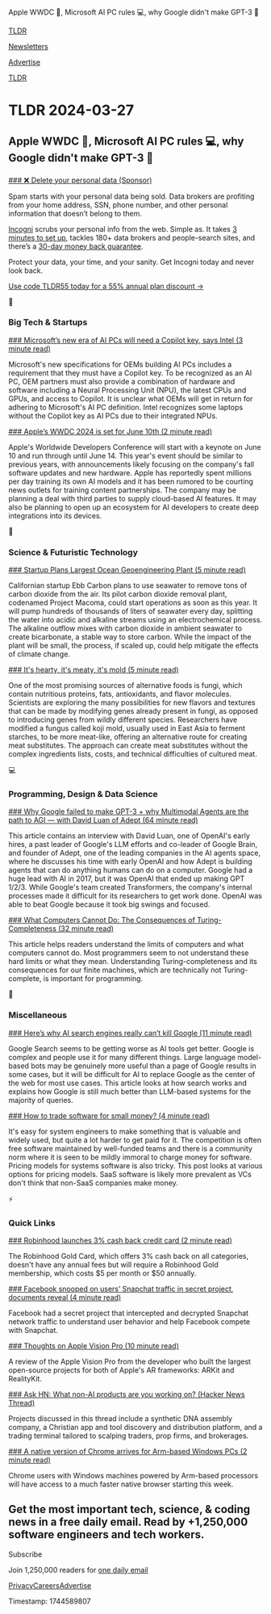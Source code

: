 Apple WWDC 📱, Microsoft AI PC rules 💻, why Google didn't make GPT-3 🤖

[TLDR](/)

[Newsletters](/newsletters)

[Advertise](https://advertise.tldr.tech/)

[TLDR](/)

# TLDR 2024-03-27

## Apple WWDC 📱, Microsoft AI PC rules 💻, why Google didn't make GPT-3 🤖

### 

[### ❌ Delete your personal data (Sponsor)](https://get.incogni.io/aff_c?offer_id=1151&amp;aff_id=16286)

Spam starts with your personal data being sold. Data brokers are profiting from your home address, SSN, phone number, and other personal information that doesn’t belong to them.

[Incogni](https://get.incogni.io/aff_c?offer_id=1151&aff_id=16286) scrubs your personal info from the web. Simple as. It takes [3 minutes to set up](https://get.incogni.io/aff_c?offer_id=1151&aff_id=16286), tackles 180+ data brokers and people-search sites, and there’s a [30-day money back guarantee](https://get.incogni.io/aff_c?offer_id=1151&aff_id=16286).

Protect your data, your time, and your sanity. Get Incogni today and never look back.

[Use code TLDR55 today for a 55% annual plan discount →](https://get.incogni.io/aff_c?offer_id=1151&aff_id=16286)

📱

### Big Tech & Startups

[### Microsoft’s new era of AI PCs will need a Copilot key, says Intel (3 minute read)](https://www.theverge.com/2024/3/26/24112500/microsoft-ai-pc-intel-windows-copilot-key-requirements?utm_source=tldrnewsletter)

Microsoft's new specifications for OEMs building AI PCs includes a requirement that they must have a Copilot key. To be recognized as an AI PC, OEM partners must also provide a combination of hardware and software including a Neural Processing Unit (NPU), the latest CPUs and GPUs, and access to Copilot. It is unclear what OEMs will get in return for adhering to Microsoft's AI PC definition. Intel recognizes some laptops without the Copilot key as AI PCs due to their integrated NPUs.

[### Apple’s WWDC 2024 is set for June 10th (2 minute read)](https://www.theverge.com/2024/3/26/24111331/apple-wwdc-2024-event-date-ai-artificial-intelligence-m4-ios-18?utm_source=tldrnewsletter)

Apple's Worldwide Developers Conference will start with a keynote on June 10 and run through until June 14. This year's event should be similar to previous years, with announcements likely focusing on the company's fall software updates and new hardware. Apple has reportedly spent millions per day training its own AI models and it has been rumored to be courting news outlets for training content partnerships. The company may be planning a deal with third parties to supply cloud-based AI features. It may also be planning to open up an ecosystem for AI developers to create deep integrations into its devices.

🚀

### Science & Futuristic Technology

[### Startup Plans Largest Ocean Geoengineering Plant (5 minute read)](https://spectrum.ieee.org/ocean-geoengineering?utm_source=tldrnewsletter)

Californian startup Ebb Carbon plans to use seawater to remove tons of carbon dioxide from the air. Its pilot carbon dioxide removal plant, codenamed Project Macoma, could start operations as soon as this year. It will pump hundreds of thousands of liters of seawater every day, splitting the water into acidic and alkaline streams using an electrochemical process. The alkaline outflow mixes with carbon dioxide in ambient seawater to create bicarbonate, a stable way to store carbon. While the impact of the plant will be small, the process, if scaled up, could help mitigate the effects of climate change.

[### It's hearty, it's meaty, it's mold (5 minute read)](https://www.sciencedaily.com/releases/2024/03/240314122135.htm?utm_source=tldrnewsletter)

One of the most promising sources of alternative foods is fungi, which contain nutritious proteins, fats, antioxidants, and flavor molecules. Scientists are exploring the many possibilities for new flavors and textures that can be made by modifying genes already present in fungi, as opposed to introducing genes from wildly different species. Researchers have modified a fungus called koji mold, usually used in East Asia to ferment starches, to be more meat-like, offering an alternative route for creating meat substitutes. The approach can create meat substitutes without the complex ingredients lists, costs, and technical difficulties of cultured meat.

💻

### Programming, Design & Data Science

[### Why Google failed to make GPT-3 + why Multimodal Agents are the path to AGI — with David Luan of Adept (64 minute read)](https://www.latent.space/p/adept?utm_source=tldrnewsletter)

This article contains an interview with David Luan, one of OpenAI's early hires, a past leader of Google's LLM efforts and co-leader of Google Brain, and founder of Adept, one of the leading companies in the AI agents space, where he discusses his time with early OpenAI and how Adept is building agents that can do anything humans can do on a computer. Google had a huge lead with AI in 2017, but it was OpenAI that ended up making GPT 1/2/3. While Google's team created Transformers, the company's internal processes made it difficult for its researchers to get work done. OpenAI was able to beat Google because it took big swings and focused.

[### What Computers Cannot Do: The Consequences of Turing-Completeness (32 minute read)](https://yzena.com/2024/03/what-computers-cannot-do-the-consequences-of-turing-completeness/?utm_source=tldrnewsletter)

This article helps readers understand the limits of computers and what computers cannot do. Most programmers seem to not understand these hard limits or what they mean. Understanding Turing-completeness and its consequences for our finite machines, which are technically not Turing-complete, is important for programming.

🎁

### Miscellaneous

[### Here’s why AI search engines really can’t kill Google (11 minute read)](https://www.theverge.com/24111326/ai-search-perplexity-copilot-you-google-review?utm_source=tldrnewsletter)

Google Search seems to be getting worse as AI tools get better. Google is complex and people use it for many different things. Large language model-based bots may be genuinely more useful than a page of Google results in some cases, but it will be difficult for AI to replace Google as the center of the web for most use cases. This article looks at how search works and explains how Google is still much better than LLM-based systems for the majority of queries.

[### How to trade software for small money? (4 minute read)](https://www.scattered-thoughts.net/writing/how-to-trade-software-for-small-money/?utm_source=tldrnewsletter)

It's easy for system engineers to make something that is valuable and widely used, but quite a lot harder to get paid for it. The competition is often free software maintained by well-funded teams and there is a community norm where it is seen to be mildly immoral to charge money for software. Pricing models for systems software is also tricky. This post looks at various options for pricing models. SaaS software is likely more prevalent as VCs don't think that non-SaaS companies make money.

⚡

### Quick Links

[### Robinhood launches 3% cash back credit card (2 minute read)](https://www.axios.com/2024/03/26/robinhood-gold-credit-card?utm_source=tldrnewsletter)

The Robinhood Gold Card, which offers 3% cash back on all categories, doesn't have any annual fees but will require a Robinhood Gold membership, which costs $5 per month or $50 annually.

[### Facebook snooped on users’ Snapchat traffic in secret project, documents reveal (4 minute read)](https://techcrunch.com/2024/03/26/facebook-secret-project-snooped-snapchat-user-traffic/?utm_source=tldrnewsletter)

Facebook had a secret project that intercepted and decrypted Snapchat network traffic to understand user behavior and help Facebook compete with Snapchat.

[### Thoughts on Apple Vision Pro (10 minute read)](https://andrewhart.me/vision-pro/?utm_source=tldrnewsletter)

A review of the Apple Vision Pro from the developer who built the largest open-source projects for both of Apple's AR frameworks: ARKit and RealityKit.

[### Ask HN: What non-AI products are you working on? (Hacker News Thread)](https://news.ycombinator.com/item?id=39829695&amp;utm_source=tldrnewsletter)

Projects discussed in this thread include a synthetic DNA assembly company, a Christian app and tool discovery and distribution platform, and a trading terminal tailored to scalping traders, prop firms, and brokerages.

[### A native version of Chrome arrives for Arm-based Windows PCs (2 minute read)](https://www.theverge.com/2024/3/26/24112273/chrome-native-windows-on-arm-qualcomm-snapdragon?utm_source=tldrnewsletter)

Chrome users with Windows machines powered by Arm-based processors will have access to a much faster native browser starting this week.

## Get the most important tech, science, & coding news in a free daily email. Read by +1,250,000 software engineers and tech workers.

Subscribe

Join 1,250,000 readers for [one daily email](/api/latest/tech)

[Privacy](/privacy)[Careers](https://jobs.ashbyhq.com/tldr.tech)[Advertise](/tech/advertise)

Timestamp: 1744589807